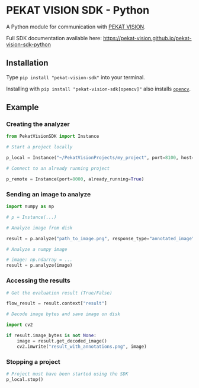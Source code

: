 # PEKAT VISION SDK - Python

A Python module for communication with [PEKAT VISION](https://www.pekatvision.com/products/software/).

Full SDK documentation available here: <https://pekat-vision.github.io/pekat-vision-sdk-python>

## Installation

Type `pip install "pekat-vision-sdk"` into your terminal.

Installing with `pip install "pekat-vision-sdk[opencv]"` also installs [`opencv`](https://pypi.org/project/opencv-python/).

## Example

### Creating the analyzer

```python
from PekatVisionSDK import Instance

# Start a project locally

p_local = Instance("~/PekatVisionProjects/my_project", port=8100, host="0.0.0.0")

# Connect to an already running project

p_remote = Instance(port=8000, already_running=True)
```

### Sending an image to analyze

```python
import numpy as np

# p = Instance(...)

# Analyze image from disk

result = p.analyze("path_to_image.png", response_type="annotated_image")

# Analyze a numpy image

# image: np.ndarray = ...
result = p.analyze(image)
```

### Accessing the results

```python
# Get the evaluation result (True/False)

flow_result = result.context["result"]

# Decode image bytes and save image on disk

import cv2

if result.image_bytes is not None:
    image = result.get_decoded_image()
    cv2.imwrite("result_with_annotations.png", image)
```

### Stopping a project

```python
# Project must have been started using the SDK
p_local.stop()
```
